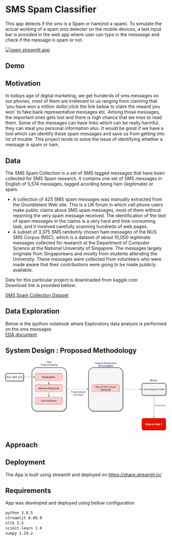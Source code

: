 # SMS Spam Classifier 

This app detects if the sms is a Spam or ham(not a spam). To simulate the actual working of a spam sms detecter on the mobile devices, a text input bar is provided in the web app where user can type in the messeage and check if the message is spam or not.

[![open streamlit app](https://static.streamlit.io/badges/streamlit_badge_black_white.svg)](https://share.streamlit.io/999harish999/sms-spam-classifier-streamlit/main/spam_app.py)

## Demo


## Motivation
In todays age of digital marketing, we get hunderds of sms messages on our phones, most of them are irrelevant to us ranging from claiming that 'you have won a million dollor,click the link below to claim the reward you won' to fake bank representative messages etc. Among those messages, the important ones gets lost and there is high chance that we miss to read them. Some of the messages can have links which can be really harmful, they can steal you personal information also.
It would be great if we have a tool which can identify these spam messages and save us from getting into lot of trouble. This project tends to solve the issue of identifying whether a message is spam or ham.

## Data
The SMS Spam Collection is a set of SMS tagged messages that have been collected for SMS Spam research. It contains one set of SMS messages in English of 5,574 messages, tagged acording being ham (legitimate) or spam.  

- A collection of 425 SMS spam messages was manually extracted from the Grumbletext Web site. This is a UK forum in which cell phone users make public claims about SMS spam messages, most of them without reporting the very spam message received. The identification of the text of spam messages in the claims is a very hard and time-consuming task, and it involved carefully scanning hundreds of web pages.   
- A subset of 3,375 SMS randomly chosen ham messages of the NUS SMS Corpus (NSC), which is a dataset of about 10,000 legitimate messages collected for research at the Department of Computer Science at the National University of Singapore. The messages largely originate from Singaporeans and mostly from students attending the University. These messages were collected from volunteers who were made aware that their contributions were going to be made publicly available.   


Data for this particular project is downloaded from kaggle.com   
Download link is provided bellow:  

[SMS Spam Collection Dataset](https://www.kaggle.com/uciml/sms-spam-collection-dataset)


## Data Exploration

Below is the ipython notebook where Exploratory data analysis is performed on the sms messages  
[EDA document](https://github.com/999harish999/SMS-Spam-Classifier-Streamlit/blob/main/SMS%20spam%20classifier%20Exploratory%20Data%20Analysis.ipynb)  


## System Design : Proposed Methodology

![system design](sys_design.png)

## Approach

## Deployment 

The App is built using streamlit and deployed on https://share.streamlit.io/

## Requirements 

App was developed and deployed using bellow configuration 

```http
python 3.8.5
streamlit 0.89.0
nltk 3.5
scikit-learn 1.0
numpy 1.19.2
```

